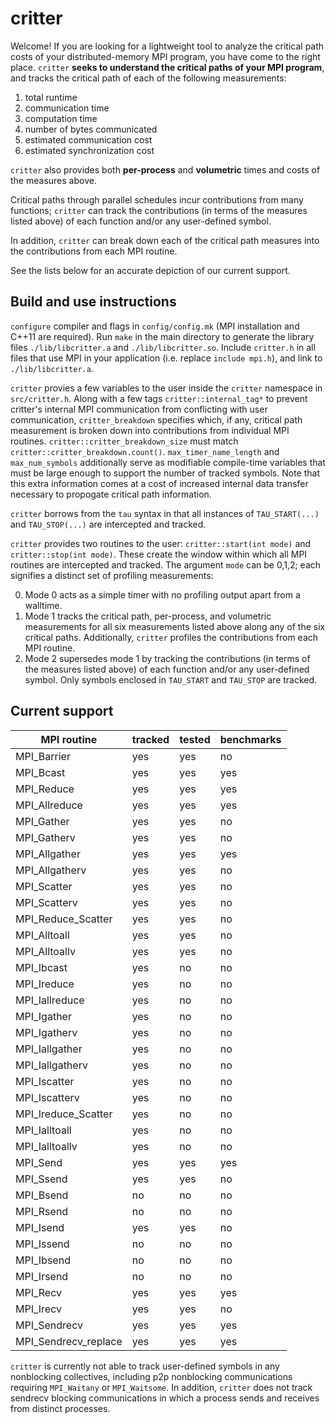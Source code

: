 
# critter
Welcome! If you are looking for a lightweight tool to analyze the critical path costs of your distributed-memory MPI program, you have come to the right place. `critter` **seeks to understand the critical paths of your MPI program**, and tracks the critical path of each of the following measurements:

1. total runtime
2. communication time
3. computation time
4. number of bytes communicated
5. estimated communication cost
6. estimated synchronization cost

`critter` also provides both **per-process** and **volumetric** times and costs of the measures above.

Critical paths through parallel schedules incur contributions from many functions; `critter` can track the contributions (in terms of the measures listed above) of each function and/or any user-defined symbol.

In addition, `critter` can break down each of the critical path measures into the contributions from each MPI routine.

See the lists below for an accurate depiction of our current support.

## Build and use instructions
`configure` compiler and flags in `config/config.mk` (MPI installation and C++11 are required). Run `make` in the main directory to generate the library files `./lib/libcritter.a` and `./lib/libcritter.so`. Include `critter.h` in all files that use MPI in your application (i.e. replace `include mpi.h`), and link to `./lib/libcritter.a`.

`critter` provies a few variables to the user inside the `critter` namespace in `src/critter.h`. Along with a few tags `critter::internal_tag*` to prevent critter's internal MPI communication from conflicting with user communication, `critter_breakdown` specifies which, if any, critical path measurement is broken down into contributions from individual MPI routines. `critter::critter_breakdown_size` must match `critter::critter_breakdown.count()`. `max_timer_name_length` and `max_num_symbols` additionally serve as modifiable compile-time variables that must be large enough to support the number of tracked symbols. Note that this extra information comes at a cost of increased internal data transfer necessary to propogate critical path information.

`critter` borrows from the `tau` syntax in that all instances of `TAU_START(...)` and `TAU_STOP(...)` are intercepted and tracked.

`critter` provides two routines to the user: `critter::start(int mode)` and `critter::stop(int mode)`. These create the window within which all MPI routines are intercepted and tracked. The argument `mode` can be 0,1,2; each signifies a distinct set of profiling measurements:

0. Mode 0 acts as a simple timer with no profiling output apart from a walltime.
1. Mode 1 tracks the critical path, per-process, and volumetric measurements for all six measurements listed above along any of the six critical paths. Additionally, `critter` profiles the contributions from each MPI routine.
2. Mode 2 supersedes mode 1 by tracking the contributions (in terms of the measures listed above) of each function and/or any user-defined symbol. Only symbols enclosed in `TAU_START` and `TAU_STOP` are tracked.

## Current support
|     MPI routine         |   tracked   |   tested   |    benchmarks   |     
| ----------------------- | ----------- | ---------- | --------------- |
| MPI_Barrier              |   yes       |   yes       |   no            |
| MPI_Bcast                |   yes       |   yes      |   yes           |
| MPI_Reduce               |   yes       |   yes      |   yes           |
| MPI_Allreduce            |   yes       |   yes      |   yes           |
| MPI_Gather               |   yes       |   yes       |   no            |
| MPI_Gatherv              |   yes       |   yes       |   no            |
| MPI_Allgather            |   yes       |   yes      |   yes           |
| MPI_Allgatherv           |   yes       |   yes      |   no           |
| MPI_Scatter              |   yes       |   yes       |   no            |
| MPI_Scatterv             |   yes       |   yes       |   no            |
| MPI_Reduce_Scatter       |   yes       |   yes       |   no            |
| MPI_Alltoall             |   yes       |   yes       |   no            |
| MPI_Alltoallv            |   yes       |   yes       |   no            |
| MPI_Ibcast               |   yes       |   no      |   no           |
| MPI_Ireduce              |   yes       |   no      |   no           |
| MPI_Iallreduce           |   yes       |   no      |   no           |
| MPI_Igather              |   yes       |   no       |   no            |
| MPI_Igatherv             |   yes       |   no       |   no            |
| MPI_Iallgather           |   yes       |   no      |   no           |
| MPI_Iallgatherv          |   yes       |   no      |   no           |
| MPI_Iscatter             |   yes       |   no       |   no            |
| MPI_Iscatterv            |   yes       |   no       |   no            |
| MPI_Ireduce_Scatter      |   yes       |   no       |   no            |
| MPI_Ialltoall            |   yes       |   no       |   no            |
| MPI_Ialltoallv           |   yes       |   no       |   no            |
| MPI_Send                 |   yes       |   yes       |   yes            |
| MPI_Ssend                 |   yes       |   yes       |   no            |
| MPI_Bsend                 |   no       |   no       |   no            |
| MPI_Rsend                 |   no       |   no       |   no            |
| MPI_Isend                |   yes       |   yes       |   no            |
| MPI_Issend                 |   no       |   no       |   no            |
| MPI_Ibsend                 |   no       |   no       |   no            |
| MPI_Irsend                 |   no       |   no       |   no            |
| MPI_Recv                 |   yes       |   yes       |   yes            |
| MPI_Irecv                |   yes       |   yes       |   no            |
| MPI_Sendrecv             |   yes       |   yes       |   yes            |
| MPI_Sendrecv_replace     |   yes       |   yes       |   yes            |

`critter` is currently not able to track user-defined symbols in any nonblocking collectives, including p2p nonblocking communications requiring `MPI_Waitany` or `MPI_Waitsome`. In addition, `critter` does not track sendrecv blocking communications in which a process sends and receives from distinct processes.
